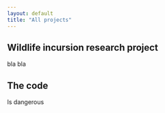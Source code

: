 ```yaml
---
layout: default
title: "All projects"
---
```


## Wildlife incursion research project
bla bla

## The code
Is dangerous
